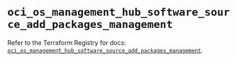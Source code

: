 # `oci_os_management_hub_software_source_add_packages_management`

Refer to the Terraform Registry for docs: [`oci_os_management_hub_software_source_add_packages_management`](https://registry.terraform.io/providers/oracle/oci/7.19.0/docs/resources/os_management_hub_software_source_add_packages_management).
